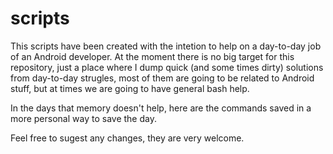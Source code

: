 scripts
=======

This scripts have been created with the intetion to help on a day-to-day job of an Android developer.
At the moment there is no big target for this repository, just a place where I dump quick (and some times dirty) solutions from day-to-day strugles, most of them are going to be related to Android stuff, but at times we are going to have general bash help.

In the days that memory doesn't help, here are the commands saved in a more personal way to save the day.

Feel free to sugest any changes, they are very welcome.

